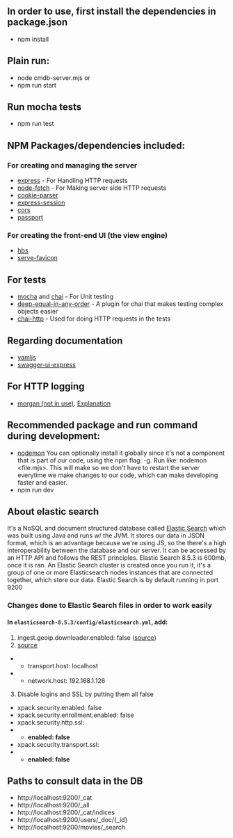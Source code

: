 ## In order to use, first install the dependencies in package.json 
- npm install

## Plain run:
- node cmdb-server.mjs
or
- npm run start

## Run mocha tests
- npm run test

## NPM Packages/dependencies included:
### For creating and managing the server
- [express](https://www.npmjs.com/package/express) - For Handling HTTP requests
- [node-fetch](https://www.npmjs.com/package/node-fetch) - For Making server side HTTP requests
- [cookie-parser](https://www.npmjs.com/package/cookie-parser)
- [express-session](https://www.npmjs.com/package/express-session)
- [cors](https://www.npmjs.com/package/cors)
- [passport](https://www.npmjs.com/package/passport)
### For creating the front-end UI (the view engine)
- [hbs](https://www.npmjs.com/package/hbs)
- [serve-favicon](https://www.npmjs.com/package/serve-favicon)
## For tests
- [mocha](https://www.npmjs.com/package/mocha) and [chai](https://www.npmjs.com/package/chai) - For Unit testing
- [deep-equal-in-any-order](https://www.npmjs.com/package/deep-equal-in-any-order) - A plugin for chai that makes testing complex objects easier
- [chai-http](https://www.npmjs.com/package/chai-http) - Used for doing HTTP requests in the tests
## Regarding documentation
- [yamljs](https://www.npmjs.com/package/yamljs)
- [swagger-ui-express](https://www.npmjs.com/package/swagger-ui-express)
## For HTTP logging
- [morgan (not in use)](https://www.npmjs.com/package/morgan). [Explanation](https://www.geeksforgeeks.org/what-is-morgan-in-node-js/)

## Recommended package and run command during development:
- [nodemon](https://www.npmjs.com/package/nodemon/v/1.18.10)
You can optionally install it globally since it's not a component that is part of our code, using the npm flag: -g. Run like: nodemon <file.mjs>. This will make so we don't have to restart the server everytime we make changes to our code, which can make developing faster and easier.
- npm run dev

## About elastic search
It's a NoSQL and document structured database called [Elastic Search](https://www.elastic.co/downloads/elasticsearch) which was built using Java and runs w/ the JVM. It stores our data in JSON format, which is an advantage because we're using JS, so the there's a high interoperability between the database and our server. It can be accessed by an HTTP API and follows the REST principles. Elastic Search 8.5.3 is 600mb, once it is ran. An Elastic Search cluster is created once you run it, it's a group of one or more Elasticsearch nodes instances that are connected together, which store our data. Elastic Search is by default running in port 9200
### Changes done to Elastic Search files in order to work easily
#### In `elasticsearch-8.5.3/config/elasticsearch.yml`, add:
1. ingest.geoip.downloader.enabled: false ([source](https://stackoverflow.com/a/72626114/9375488))
2. [source](https://stackoverflow.com/a/44358409/9375488)
- - transport.host: localhost
- - network.host: 192.168.1.126
3. Disable logins and SSL by putting them all false
- xpack.security.enabled: false
- xpack.security.enrollment.enabled: false
- xpack.security.http.ssl: 
- - **enabled: false**
- xpack.security.transport.ssl:
- - **enabled: false**

## Paths to consult data in the DB
- http://localhost:9200/_cat
- http://localhost:9200/_all
- http://localhost:9200/_cat/indices
- http://localhost:9200/users/_doc/{_id}
- http://localhost:9200/movies/_search